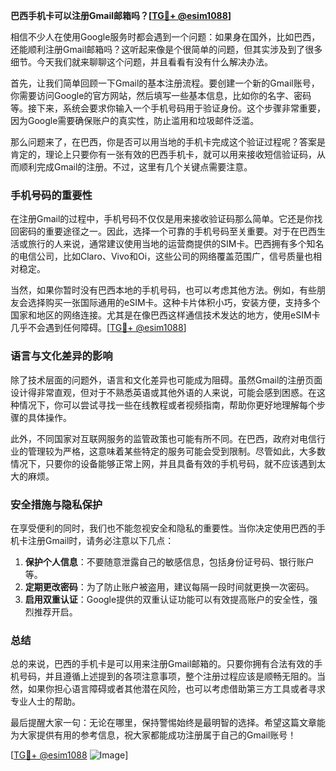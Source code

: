 **巴西手机卡可以注册Gmail邮箱吗？[[TG💪+ @esim1088](https://t.me/s/esim1088)]**

相信不少人在使用Google服务时都会遇到一个问题：如果身在国外，比如巴西，还能顺利注册Gmail邮箱吗？这听起来像是个很简单的问题，但其实涉及到了很多细节。今天我们就来聊聊这个问题，并且看看有没有什么解决办法。

首先，让我们简单回顾一下Gmail的基本注册流程。要创建一个新的Gmail账号，你需要访问Google的官方网站，然后填写一些基本信息，比如你的名字、密码等。接下来，系统会要求你输入一个手机号码用于验证身份。这个步骤非常重要，因为Google需要确保账户的真实性，防止滥用和垃圾邮件泛滥。

那么问题来了，在巴西，你是否可以用当地的手机卡完成这个验证过程呢？答案是肯定的，理论上只要你有一张有效的巴西手机卡，就可以用来接收短信验证码，从而顺利完成Gmail的注册。不过，这里有几个关键点需要注意。

### **手机号码的重要性**
在注册Gmail的过程中，手机号码不仅仅是用来接收验证码那么简单。它还是你找回密码的重要途径之一。因此，选择一个可靠的手机号码至关重要。对于在巴西生活或旅行的人来说，通常建议使用当地的运营商提供的SIM卡。巴西拥有多个知名的电信公司，比如Claro、Vivo和Oi，这些公司的网络覆盖范围广，信号质量也相对稳定。

当然，如果你暂时没有巴西本地的手机号码，也可以考虑其他方法。例如，有些朋友会选择购买一张国际通用的eSIM卡。这种卡片体积小巧，安装方便，支持多个国家和地区的网络连接。尤其是在像巴西这样通信技术发达的地方，使用eSIM卡几乎不会遇到任何障碍。[[TG💪+ @esim1088](https://t.me/s/esim1088)]

### **语言与文化差异的影响**
除了技术层面的问题外，语言和文化差异也可能成为阻碍。虽然Gmail的注册页面设计得非常直观，但对于不熟悉英语或其他外语的人来说，可能会感到困惑。在这种情况下，你可以尝试寻找一些在线教程或者视频指南，帮助你更好地理解每个步骤的具体操作。

此外，不同国家对互联网服务的监管政策也可能有所不同。在巴西，政府对电信行业的管理较为严格，这意味着某些特定的服务可能会受到限制。尽管如此，大多数情况下，只要你的设备能够正常上网，并且具备有效的手机号码，就不应该遇到太大的麻烦。

### **安全措施与隐私保护**
在享受便利的同时，我们也不能忽视安全和隐私的重要性。当你决定使用巴西的手机卡注册Gmail时，请务必注意以下几点：

1. **保护个人信息**：不要随意泄露自己的敏感信息，包括身份证号码、银行账户等。
2. **定期更改密码**：为了防止账户被盗用，建议每隔一段时间就更换一次密码。
3. **启用双重认证**：Google提供的双重认证功能可以有效提高账户的安全性，强烈推荐开启。

### **总结**
总的来说，巴西的手机卡是可以用来注册Gmail邮箱的。只要你拥有合法有效的手机号码，并且遵循上述提到的各项注意事项，整个注册过程应该是顺畅无阻的。当然，如果你担心语言障碍或者其他潜在风险，也可以考虑借助第三方工具或者寻求专业人士的帮助。

最后提醒大家一句：无论在哪里，保持警惕始终是最明智的选择。希望这篇文章能为大家提供有用的参考信息，祝大家都能成功注册属于自己的Gmail账号！

[[TG💪+ @esim1088](https://t.me/s/esim1088) ![Image](https://i.postimg.cc/4NQfJmqS/Snipaste-2025-05-13-00-14-12.png)]